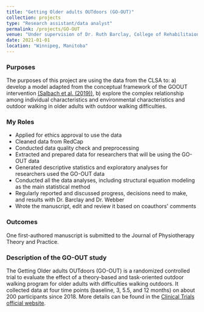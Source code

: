 ```yaml
---
title: "Getting Older adults OUTdoors (GO-OUT)"
collection: projects
type: "Research assistant/data analyst"
permalink: /projects/GO-OUT
venue: "Under supervision of Dr. Ruth Barclay, College of Rehabilitaion Sciences, University of Manitoba"
date: 2021-01-01
location: "Winnipeg, Manitoba"
---
```


### Purposes ###
The purposes of this project are using the data from the CLSA to: a) develop a model adapted from the conceptual framework of the GOOUT intervention [(Salbach et al. (2019))](https://bmjopen.bmj.com/content/9/4/e029393), b) explore the complex relationship among individual characteristics and environmental characteristics and outdoor walking in older adults with outdoor walking difficulties.

### My Roles ###
* Applied for ethics approval to use the data
* Cleaned data from RedCap
* Conducted data quality check and preprocessing
* Extracted and prepared data for researchers that will be using the GO-OUT data
* Generated descriptive statistics and exploratory analyses for researchers used the GO-OUT data
* Conducted all the data analyses, including structural equation modeling as the main statistical method
* Regularly reported and discussed progress, decisions need to make, and results with Dr. Barclay and Dr. Webber
* Wrote the manuscript, edit and review it based on coauthors' comments

### Outcomes ###
One first-authored manuscript is submitted to the Journal of Physiotherapy Theory and Practice.

### Description of the GO-OUT study ###
The Getting Older adults OUTdoors (GO-OUT) is a randomized controlled trial to evaluate the effect of a theory-based and task-oriented outdoor walking program for older adults with difficulties walking outdoors. It collected data at four time points (baseline, 3, 5.5, and 12 months) on about 200 participants since 2018. More details can be found in the [Clinical Trials official website](https://clinicaltrials.gov/ct2/show/NCT03292510).